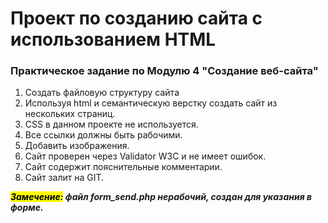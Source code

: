 # Проект по созданию сайта с использованием HTML

### Практическое задание по Модулю 4 "Создание веб-сайта"

1. Создать файловую структуру сайта
2. Используя html и семантическую верстку создать сайт из нескольких страниц.
3. CSS в данном проекте не используется.
4. Все ссылки должны быть рабочими.
5. Добавить изображения.
6. Сайт проверен через Validator W3C и не имеет ошибок.
7. Сайт содержит пояснительные комментарии.
8. Сайт залит на GIT.

***<mark>Замечение:</mark> файл form_send.php нерабочий, создан для указания в форме.***

